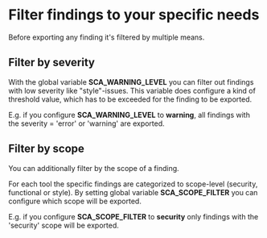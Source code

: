 # Filter findings to your specific needs

Before exporting any finding it's filtered by multiple means.

## Filter by severity

With the global variable **SCA_WARNING_LEVEL** you can filter out findings with low severity like "style"-issues.
This variable does configure a kind of threshold value, which has to be exceeded for the finding to be exported.

E.g. if you configure **SCA_WARNING_LEVEL** to __warning__, all findings with the severity = 'error' or 'warning' are exported.

## Filter by scope

You can additionally filter by the scope of a finding.

For each tool the specific findings are categorized to scope-level (security, functional or style).
By setting global variable **SCA_SCOPE_FILTER** you can configure which scope will be exported.

E.g. if you configure **SCA_SCOPE_FILTER** to __security__ only findings with the 'security' scope will be exported.
